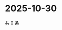# 2025-10-30

共 0 条

<!-- BEGIN ZHIHUQUESTIONS -->
<!-- 最后更新时间 Thu Oct 30 2025 05:10:43 GMT+0800 (China Standard Time) -->

<!-- END ZHIHUQUESTIONS -->
